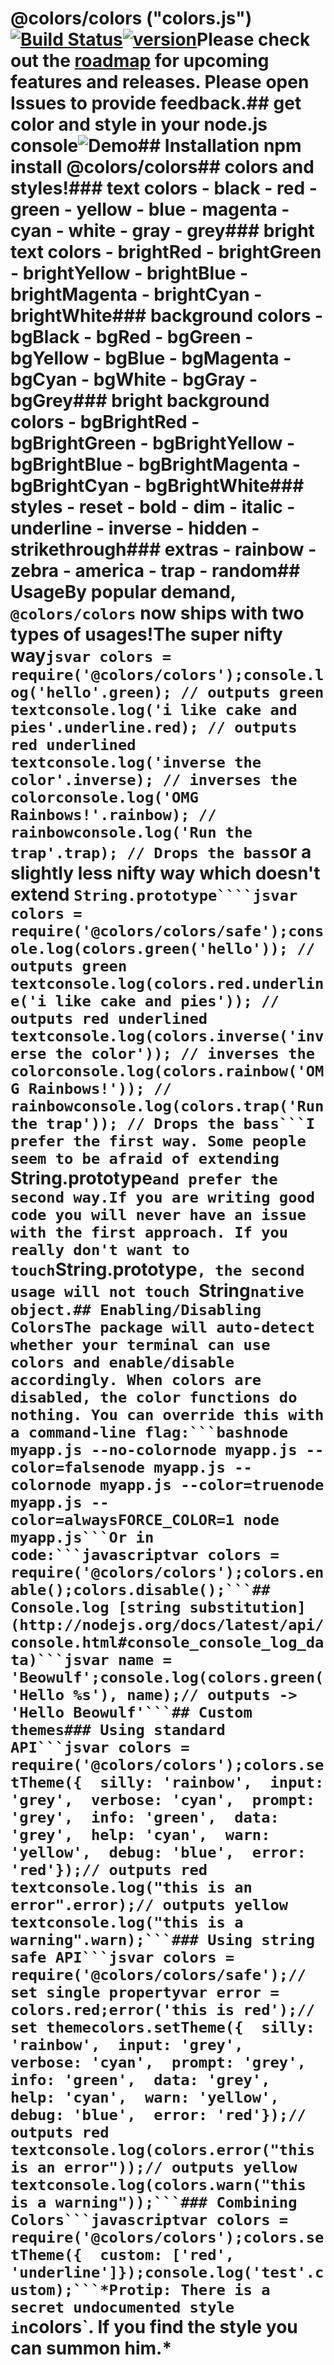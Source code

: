 # @colors/colors ("colors.js")[![Build Status](https://github.com/DABH/colors.js/actions/workflows/ci.yml/badge.svg)](https://github.com/DABH/colors.js/actions/workflows/ci.yml)[![version](https://img.shields.io/npm/v/@colors/colors.svg)](https://www.npmjs.org/package/@colors/colors)Please check out the [roadmap](ROADMAP.md) for upcoming features and releases.  Please open Issues to provide feedback.## get color and style in your node.js console![Demo](https://raw.githubusercontent.com/DABH/colors.js/master/screenshots/colors.png)## Installation    npm install @colors/colors## colors and styles!### text colors  - black  - red  - green  - yellow  - blue  - magenta  - cyan  - white  - gray  - grey### bright text colors  - brightRed  - brightGreen  - brightYellow  - brightBlue  - brightMagenta  - brightCyan  - brightWhite### background colors  - bgBlack  - bgRed  - bgGreen  - bgYellow  - bgBlue  - bgMagenta  - bgCyan  - bgWhite  - bgGray  - bgGrey### bright background colors  - bgBrightRed  - bgBrightGreen  - bgBrightYellow  - bgBrightBlue  - bgBrightMagenta  - bgBrightCyan  - bgBrightWhite### styles  - reset  - bold  - dim  - italic  - underline  - inverse  - hidden  - strikethrough### extras  - rainbow  - zebra  - america  - trap  - random## UsageBy popular demand, `@colors/colors` now ships with two types of usages!The super nifty way```jsvar colors = require('@colors/colors');console.log('hello'.green); // outputs green textconsole.log('i like cake and pies'.underline.red); // outputs red underlined textconsole.log('inverse the color'.inverse); // inverses the colorconsole.log('OMG Rainbows!'.rainbow); // rainbowconsole.log('Run the trap'.trap); // Drops the bass```or a slightly less nifty way which doesn't extend `String.prototype````jsvar colors = require('@colors/colors/safe');console.log(colors.green('hello')); // outputs green textconsole.log(colors.red.underline('i like cake and pies')); // outputs red underlined textconsole.log(colors.inverse('inverse the color')); // inverses the colorconsole.log(colors.rainbow('OMG Rainbows!')); // rainbowconsole.log(colors.trap('Run the trap')); // Drops the bass```I prefer the first way. Some people seem to be afraid of extending `String.prototype` and prefer the second way.If you are writing good code you will never have an issue with the first approach. If you really don't want to touch `String.prototype`, the second usage will not touch `String` native object.## Enabling/Disabling ColorsThe package will auto-detect whether your terminal can use colors and enable/disable accordingly. When colors are disabled, the color functions do nothing. You can override this with a command-line flag:```bashnode myapp.js --no-colornode myapp.js --color=falsenode myapp.js --colornode myapp.js --color=truenode myapp.js --color=alwaysFORCE_COLOR=1 node myapp.js```Or in code:```javascriptvar colors = require('@colors/colors');colors.enable();colors.disable();```## Console.log [string substitution](http://nodejs.org/docs/latest/api/console.html#console_console_log_data)```jsvar name = 'Beowulf';console.log(colors.green('Hello %s'), name);// outputs -> 'Hello Beowulf'```## Custom themes### Using standard API```jsvar colors = require('@colors/colors');colors.setTheme({  silly: 'rainbow',  input: 'grey',  verbose: 'cyan',  prompt: 'grey',  info: 'green',  data: 'grey',  help: 'cyan',  warn: 'yellow',  debug: 'blue',  error: 'red'});// outputs red textconsole.log("this is an error".error);// outputs yellow textconsole.log("this is a warning".warn);```### Using string safe API```jsvar colors = require('@colors/colors/safe');// set single propertyvar error = colors.red;error('this is red');// set themecolors.setTheme({  silly: 'rainbow',  input: 'grey',  verbose: 'cyan',  prompt: 'grey',  info: 'green',  data: 'grey',  help: 'cyan',  warn: 'yellow',  debug: 'blue',  error: 'red'});// outputs red textconsole.log(colors.error("this is an error"));// outputs yellow textconsole.log(colors.warn("this is a warning"));```### Combining Colors```javascriptvar colors = require('@colors/colors');colors.setTheme({  custom: ['red', 'underline']});console.log('test'.custom);```*Protip: There is a secret undocumented style in `colors`. If you find the style you can summon him.*
